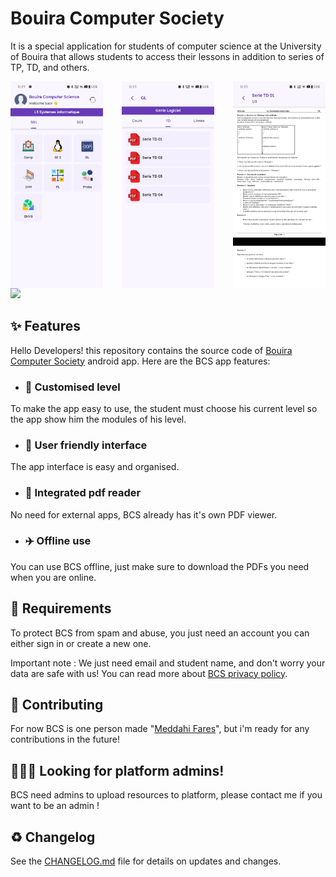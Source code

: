 # Bouira Computer Society
It is a special application for students of computer science at the University of Bouira that allows students to access their lessons in addition to series of TP, TD, and others.
<div style="display: grid; grid-template-columns: repeat(3, 1fr); gap: 30px;">
    <img src="https://github.com/faresmdh/BCS/blob/master/1.jpg" alt="Image 1" width="200">
    <img src="https://github.com/faresmdh/BCS/blob/master/2.jpg" alt="Image 2" width="200">
    <img src="https://github.com/faresmdh/BCS/blob/master/3.jpg" alt="Image 3" width="200">
</div>

<a style="margin-top:64px;" href="https://play.google.com/store/apps/details?id=m.ify.computersciencebouira&hl=en">
  <img src="https://img.shields.io/badge/Bouira_Computer_Society-2.5-purple?style=flat"/>
</a>

## ✨ Features
Hello Developers! this repository contains the source code of <a href="https://play.google.com/store/apps/details?id=m.ify.computersciencebouira&hl=en">Bouira Computer Society</a> android app. Here are the BCS app features:
- ### 🚀 Customised level
To make the app easy to use, the student must choose his current level so the app show him the modules of his level.
- ### 🤝 User friendly interface
The app interface is easy and organised.
- ### 📕 Integrated pdf reader
No need for external apps, BCS already has it's own PDF viewer.
- ### ✈️ Offline use
You can use BCS offline, just make sure to download the PDFs you need when you are online.

## 🌟 Requirements
To protect BCS from spam and abuse, you just need an account you can either sign in or create a new one.
<p>Important note : We just need email and student name, and don't worry your data are safe with us! You can read more about <a target="_blank" href="https://bouira-computer-society.netlify.app/privacy-policy">BCS privacy policy</a>.</p>

## 🤝 Contributing
For now BCS is one person made "<a href="https://github.com/faresmdh">Meddahi Fares</a>", but i'm ready for any contributions in the future!

## 👨🏻‍💻 Looking for platform admins!
BCS need admins to upload resources to platform, please contact me if you want to be an admin !

## ♻️ Changelog
See the [CHANGELOG.md](CHANGELOG.md) file for details on updates and changes.
